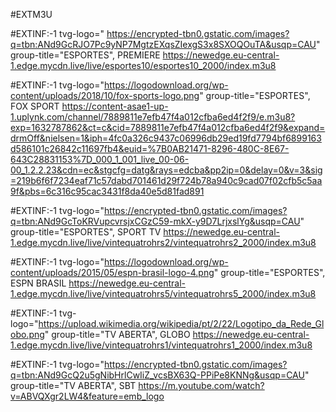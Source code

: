 #EXTM3U

#EXTINF:-1 tvg-logo=" https://encrypted-tbn0.gstatic.com/images?q=tbn:ANd9GcRJO7Pc9yNP7MgtzEXqsZIexgS3x8SXOQOuTA&usqp=CAU" group-title="ESPORTES", PREMIERE
https://newedge.eu-central-1.edge.mycdn.live/live/esportes10/esportes10_2000/index.m3u8

#EXTINF:-1 tvg-logo="https://logodownload.org/wp-content/uploads/2018/10/fox-sports-logo.png" group-title="ESPORTES", FOX SPORT
https://content-asae1-up-1.uplynk.com/channel/7889811e7efb47f4a012cfba6ed4f2f9/e.m3u8?exp=1632787862&ct=c&cid=7889811e7efb47f4a012cfba6ed4f2f9&expand=drmOff&nielsen=1&iph=4fc0a326c9437c06996db29ed19fd7794bf6899163d586101c26842c11697fb4&euid=%7B0AB21471-8296-480C-8E67-643C28831153%7D_000_1_001_live_00-06-00_1.2.2.23&cdn=ec&stgcfg=datg&rays=edcba&pp2ip=0&delay=0&v=3&sig=219b6f6f7234eaf71c57dabd701461d29f724b78a940c9cad07f02cfb5c5aa9f&pbs=6c316c95cac3431f8da40e5d81fad891

#EXTINF:-1 tvg-logo="https://encrypted-tbn0.gstatic.com/images?q=tbn:ANd9GcToKRVupcvrsjxCGzC59-mkX-y9D7LrjxslYg&usqp=CAU" group-title="ESPORTES", SPORT TV 
https://newedge.eu-central-1.edge.mycdn.live/live/vintequatrohrs2/vintequatrohrs2_2000/index.m3u8

#EXTINF:-1 tvg-logo="https://logodownload.org/wp-content/uploads/2015/05/espn-brasil-logo-4.png"
group-title="ESPORTES", ESPN BRASIL 
https://newedge.eu-central-1.edge.mycdn.live/live/vintequatrohrs5/vintequatrohrs5_2000/index.m3u8

#EXTINF:-1 tvg-logo="https://upload.wikimedia.org/wikipedia/pt/2/22/Logotipo_da_Rede_Globo.png" group-title="TV ABERTA", GLOBO
https://newedge.eu-central-1.edge.mycdn.live/live/vintequatrohrs1/vintequatrohrs1_2000/index.m3u8

#EXTINF:-1 tvg-logo="https://encrypted-tbn0.gstatic.com/images?q=tbn:ANd9GcQ2u5gNibHrlCwIiZ_vcsBX63Q-PPiPe8KNNg&usqp=CAU" group-title="TV ABERTA", SBT
https://m.youtube.com/watch?v=ABVQXgr2LW4&feature=emb_logo
